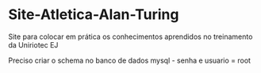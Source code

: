 # Site-Atletica-Alan-Turing
Site para colocar em prática os conhecimentos aprendidos no treinamento da Uniriotec EJ

<p>Preciso criar o schema no banco de dados mysql - senha e usuario = root <p>
